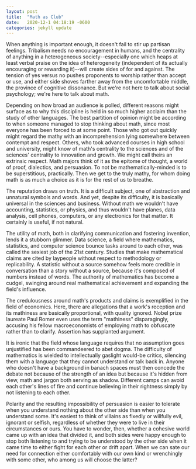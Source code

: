 ```yaml
---
layout: post
title:  "Math as Club"
date:   2020-12-1 04:18:19 -0600
categories: jekyll update
---
```


When anything is important enough, it doesn't fail to stir up partisan feelings. Tribalism needs no encouragement in humans, and the centrality of anything in a heterogeneous society--especially one which heaps at least verbal praise on the idea of heterogeneity (independent of its actually encouraging or rewarding it)--will create sides of for and against. The tension of yes versus no pushes proponents to worship rather than accept or use, and either side shoves farther away from the uncomfortable middle, the province of cognitive dissonance. But we're not here to talk about social psychology; we're here to talk about math.

Depending on how broad an audience is polled, different reasons might surface as to why this discipline is held in so much higher acclaim than the study of other languages. The best partition of opinion might be according to when someone managed to stop thinking about math, since most everyone has been forced to at some point. Those who got out quickly might regard the mathy with an incomprehension lying somewhere between contempt and respect. Others, who took advanced courses in high school and university, might know of math's centrality to the sciences and of the sciences' centrality to innovation and growth. We might call theirs an extrinsic respect. Math majors think of it as the epitome of thought, a world of proof, dialectics, and persuasion. To not be mathematically-minded is to be superstitious, practically. Then we get to the truly mathy, for whom doing math is as much a choice as it is for the rest of us to breathe.

The reputation draws on truth. It is a difficult subject, one of abstraction and unnatural symbols and words. And yet, despite its difficulty, it is basically universal in the sciences and business. Without math we wouldn't have accounting, statistics, or physics, and thus wouldn't have planes, data analysis, cell phones, computers, or any electronics for that matter. It certainly is useful, if not natural.

The utility of math, both in clarifying communication and fostering invention, lends it a stubborn glimmer. Data science, a field where mathematics, statistics, and computer science bounce tasks around to each other, was called the sexiest job of the 21st century. Studies that make mathematical claims are cited by laypeople without respect to methodology or replicability. A statistic without a source somehow feels more credible in conversation than a story without a source, because it's composed of numbers instead of words. The authority of mathematics has become a cudgel, swinging around real mathematical achievement and expanding the field's influence. 

The credulousness around math's products and claims is exemplified in the field of economics. Here, there are allegations that a work's reception and its mathiness are basically proportional, with quality ignored. Nobel prize laureate Paul Romer even uses the term "mathiness" disparagingly, accusing his fellow macroeconomists of employing math to obfuscate rather than to clarify. Assertion has supplanted argument.

It is ironic that the field whose language requires that no assumption goes unjustified has been commandeered to abet dogma. The difficulty of mathematics is wielded to intellectually gaslight would-be critics, silencing them with a language that they cannot understand or talk back in. Anyone who doesn't have a background in banach spaces must then concede the debate not because of the strength of an idea but because it's hidden from view, math and jargon both serving as shadow. Different camps can avoid each other's lines of fire and continue believing in their rightness simply by not listening to each other.

Polarity and the resulting impossibility of persuasion is easier to tolerate when you understand nothing about the other side than when you understand some. It's easiest to think of villains as  fixedly or willfully evil, ignorant or selfish, regardless of whether they were to live in their circumstances or ours. You have to wonder, then, whether a cohesive world came up with an idea that divided it, and both sides were happy enough to stop both listening to and trying to be understood by the other side when it came time to either fight for each other or drift apart. When we can sate our need for connection either comfortably with our own kind or wrenchingly with some other, who among us will choose the latter?

